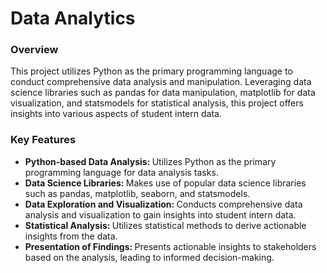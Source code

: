 <html>
  <h1> Data Analytics</h1>
  <h3> Overview </h3>
  <p> This project utilizes Python as the primary programming language to conduct comprehensive data analysis and manipulation. Leveraging data science libraries such as pandas for data manipulation, matplotlib for data visualization, and statsmodels for statistical analysis, this project offers insights into various aspects of student intern data. </p>
  <h3> Key Features </h3>
  <ul>
    <li> <b> Python-based Data Analysis: </b> Utilizes Python as the primary programming language for data analysis tasks. </li>
    <li> <b> Data Science Libraries: </b>  Makes use of popular data science libraries such as pandas, matplotlib, seaborn, and statsmodels. </li>
    <li> <b> Data Exploration and Visualization: </b> Conducts comprehensive data analysis and visualization to gain insights into student intern data. </li>
    <li> <b> Statistical Analysis: </b> Utilizes statistical methods to derive actionable insights from the data. </li>
    <li> <b> Presentation of Findings: </b> Presents actionable insights to stakeholders based on the analysis, leading to informed decision-making. </li>
  </ul>
</html>
